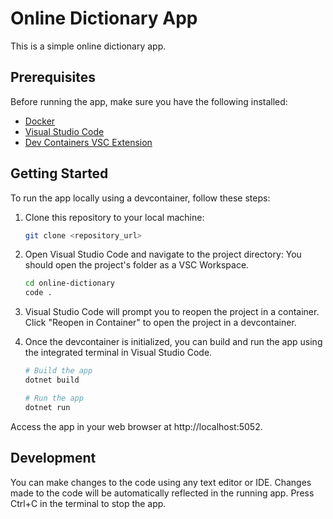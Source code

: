 # Online Dictionary App

This is a simple online dictionary app.

## Prerequisites

Before running the app, make sure you have the following installed:

- [Docker](https://www.docker.com/get-started)
- [Visual Studio Code](https://code.visualstudio.com/)
- [Dev Containers VSC Extension](https://marketplace.visualstudio.com/items?itemName=ms-vscode-remote.remote-containers)

## Getting Started
To run the app locally using a devcontainer, follow these steps:

1. Clone this repository to your local machine:

   ```bash
   git clone <repository_url>
   ```
2. Open Visual Studio Code and navigate to the project directory:
   You should open the project's folder as a VSC Workspace.

    ```bash
    cd online-dictionary
    code .
    ```
4. Visual Studio Code will prompt you to reopen the project in a container. Click "Reopen in Container" to open the project in a devcontainer.
5. Once the devcontainer is initialized, you can build and run the app using the integrated terminal in Visual Studio Code.

    ```bash
    # Build the app
    dotnet build
    
    # Run the app
    dotnet run
    ```
Access the app in your web browser at http://localhost:5052.

## Development
You can make changes to the code using any text editor or IDE.
Changes made to the code will be automatically reflected in the running app.
Press Ctrl+C in the terminal to stop the app.
